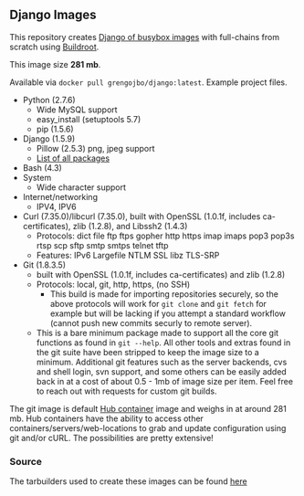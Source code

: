 ## Django Images

This repository creates [Django of busybox images](https://github.com/grengojbo/docker-django) with full-chains from scratch using [Buildroot](http://buildroot.uclibc.org). 

This image size **281 mb**.

Available via `docker pull grengojbo/django:latest`. Example project files.

* Python (2.7.6)
    * Wide MySQL support
    * easy_install (setuptools 5.7)
    * pip (1.5.6)
* Django (1.5.9)
    * Pillow (2.5.3) png, jpeg support
    * [List of all packages](https://github.com/grengojbo/docker-django/blob/master/tarmaker/freeze.txt)
* Bash (4.3)
* System
    * Wide character support
* Internet/networking
    * IPV4, IPV6
* Curl (7.35.0)/libcurl (7.35.0), built with OpenSSL (1.0.1f, includes
  ca-certificates), zlib (1.2.8), and Libssh2 (1.4.3)
    * Protocols: dict file ftp ftps gopher http https imap imaps pop3 pop3s rtsp
      scp sftp smtp smtps telnet tftp 
    * Features: IPv6 Largefile NTLM SSL libz TLS-SRP
* Git (1.8.3.5)
    * built with OpenSSL (1.0.1f, includes ca-certificates) and zlib (1.2.8) 
    * Protocols: local, git, http, https, (no SSH)
        * This build is made for importing repositories securely, so the above
          protocols will work for `git clone` and `git fetch` for example but
          will be lacking if you attempt a standard workflow (cannot push new
          commits securly to remote server).
    * This is a bare minimum package made to support all the core git functions
      as found in `git --help`.  All other tools and extras found in the git
      suite have been stripped to keep the image size to a minimum. Additional
      git features such as the server backends, cvs and shell login, svn
      support, and some others can be easily added back in at a cost of about
      0.5 - 1mb of image size per item. Feel free to reach out with requests for
      custom git builds.

The git image is default [Hub container][hub_cont] image and weighs in at around
281 mb. Hub containers have the ability to access other
containers/servers/web-locations to grab and update configuration using git
and/or cURL. The possibilities are pretty extensive!

[hub_cont]: https://registry.hub.docker.com/u/grengojbo/django/

### Source

The tarbuilders used to create these images can be found [here][repo]

[repo]: https://github.com/grengojbo/docker-django
